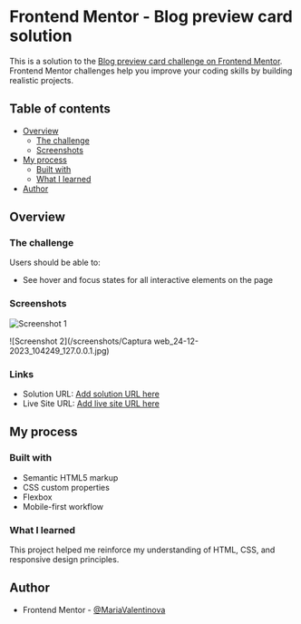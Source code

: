# Frontend Mentor - Blog preview card solution

This is a solution to the [Blog preview card challenge on Frontend Mentor](https://www.frontendmentor.io/challenges/blog-preview-card-ckPaj01IcS). Frontend Mentor challenges help you improve your coding skills by building realistic projects. 

## Table of contents

- [Overview](#overview)
  - [The challenge](#the-challenge)
  - [Screenshots](#screenshots)
- [My process](#my-process)
  - [Built with](#built-with)
  - [What I learned](#what-i-learned)
- [Author](#author)

## Overview

### The challenge

Users should be able to:

- See hover and focus states for all interactive elements on the page

### Screenshots

![Screenshot 1](/screenshots/Captura%20web_24-12-2023_103858_127.0.0.1.jpg)

![Screenshot 2](/screenshots/Captura web_24-12-2023_104249_127.0.0.1.jpg)


### Links

- Solution URL: [Add solution URL here](https://your-solution-url.com)
- Live Site URL: [Add live site URL here](https://your-live-site-url.com)

## My process

### Built with

- Semantic HTML5 markup
- CSS custom properties
- Flexbox
- Mobile-first workflow

### What I learned

This project helped me reinforce my understanding of HTML, CSS, and responsive design principles. 

## Author

- Frontend Mentor - [@MariaValentinova](https://www.frontendmentor.io/profile/@MariaValentinova)


